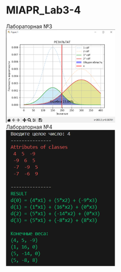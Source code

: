 # MIAPR_Lab3-4
Лабораторная №3
<br>
<img src="images/image1.png" alt="" width="300"/>
<br>
Лабораторная №4
<br>
<img src="images/image2.png" alt="" width="300"/>
